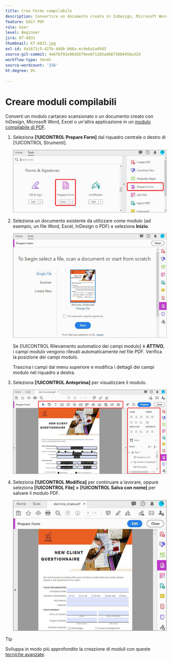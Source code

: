 ```yaml
---
title: Crea Forms compilabile
description: Convertire un documento creato in InDesign, Microsoft Word o Excel in un modulo compilabile di PDF
feature: Edit PDF
role: User
level: Beginner
jira: KT-6831
thumbnail: KT-6831.jpg
exl-id: 4a1671c5-427b-4ddb-b66a-ecde6a1a4943
source-git-commit: 4e6fbf91e96d26f9ee8f1105ad68738b9450a32d
workflow-type: tm+mt
source-wordcount: '156'
ht-degree: 0%

---
```


# Creare moduli compilabili

Converti un modulo cartaceo scansionato o un documento creato con InDesign, Microsoft Word, Excel o un&#39;altra applicazione in un [modulo compilabile di PDF](https://www.adobe.com/it/acrobat/online/sign-pdf.html).

1. Seleziona **[!UICONTROL Prepare Form]** dal riquadro centrale o destro di [!UICONTROL Strumenti].

   ![Passaggio modulo 1](../assets/Form_1.png)

1. Seleziona un documento esistente da utilizzare come modulo (ad esempio, un file Word, Excel, InDesign o PDF) e seleziona **Inizio**.

   ![Passaggio modulo 2](../assets/Form_2.png)

   Se [!UICONTROL Rilevamento automatico dei campi modulo] è **ATTIVO**, i campi modulo vengono rilevati automaticamente nel file PDF. Verifica la posizione dei campi modulo.

   Trascina i campi dal menu superiore e modifica i dettagli dei campi modulo nel riquadro a destra.

1. Seleziona **[!UICONTROL Anteprima]** per visualizzare il modulo.

   ![Passaggio modulo 3](../assets/Form_3.png)

1. Seleziona **[!UICONTROL Modifica]** per continuare a lavorare, oppure seleziona **[!UICONTROL File]** **>** **[!UICONTROL Salva con nome]** per salvare il modulo PDF.

   ![Passaggio modulo 4](../assets/Form_4.png)

>[!TIP]
>
>Sviluppa in modo più approfondito la creazione di moduli con queste [tecniche avanzate](../advanced-tasks/advancedforms.md).